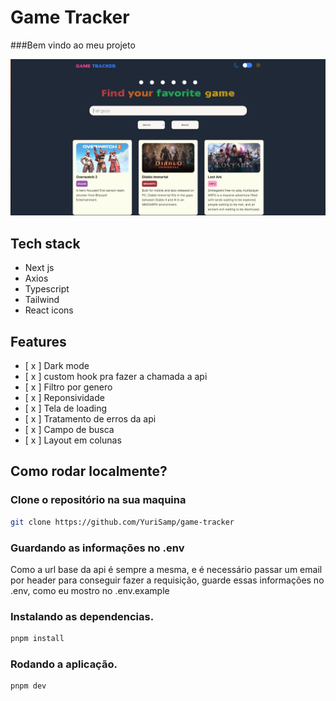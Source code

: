 # Game Tracker

###Bem vindo ao meu projeto

![game tracker website](./public/dark%20mode.png)

## Tech stack

- Next js
- Axios
- Typescript
- Tailwind
- React icons

## Features

- [ x ] Dark mode
- [ x ] custom hook pra fazer a chamada a api
- [ x ] Filtro por genero
- [ x ] Reponsividade
- [ x ] Tela de loading
- [ x ] Tratamento de erros da api
- [ x ] Campo de busca
- [ x ] Layout em colunas

## Como rodar localmente?

### Clone o repositório na sua maquina

```bash
git clone https://github.com/YuriSamp/game-tracker
```

### Guardando as informações no .env

Como a url base da api é sempre a mesma, e é necessário passar um email por header para conseguir fazer a requisição, guarde essas informações no .env, como eu mostro no .env.example

### Instalando as dependencias.

```bash
pnpm install
```

### Rodando a aplicação.

```bash
pnpm dev
```
